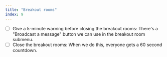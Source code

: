 ```yaml
---
title: "Breakout rooms"
index: 9
---
```


- [ ] Give a 5-minute warning before closing the breakout rooms: There's a "Broadcast a
      message" button we can use in the breakout room submenu.
- [ ] Close the breakout rooms: When we do this, everyone gets a 60 second countdown.
